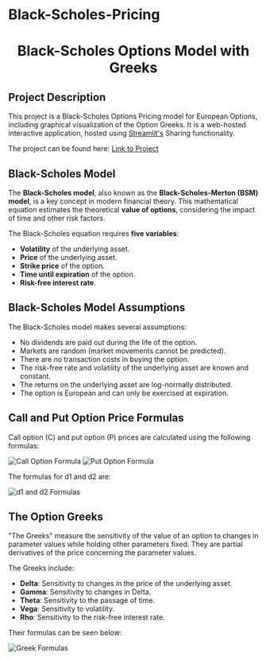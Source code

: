# Black-Scholes-Pricing

<h1 align="center">Black-Scholes Options Model with Greeks</h1>

## Project Description

This project is a Black-Scholes Options Pricing model for European Options, including graphical visualization of the Option Greeks. It is a web-hosted interactive application, hosted using [Streamlit's](https://streamlit.io) Sharing functionality.

The project can be found here: [Link to Project](https://black-scholes-pricing-ggucuf4fovqnjzxtpskc6y.streamlit.app/)

## Black-Scholes Model

The **Black-Scholes model**, also known as the **Black-Scholes-Merton (BSM) model**, is a key concept in modern financial theory. This mathematical equation estimates the theoretical **value of options**, considering the impact of time and other risk factors.

The Black-Scholes equation requires **five variables**:

- **Volatility** of the underlying asset.
- **Price** of the underlying asset.
- **Strike price** of the option.
- **Time until expiration** of the option.
- **Risk-free interest rate**.

## Black-Scholes Model Assumptions

The Black-Scholes model makes several assumptions:

- No dividends are paid out during the life of the option.
- Markets are random (market movements cannot be predicted).
- There are no transaction costs in buying the option.
- The risk-free rate and volatility of the underlying asset are known and constant.
- The returns on the underlying asset are log-normally distributed.
- The option is European and can only be exercised at expiration.

## Call and Put Option Price Formulas

Call option (C) and put option (P) prices are calculated using the following formulas:

![Call Option Formula](call-formula(1).jpg)
![Put Option Formula](put-formula(1).jpg)

The formulas for d1 and d2 are:

![d1 and d2 Formulas](d1-d2-formula(1).jpg)

## The Option Greeks

"The Greeks" measure the sensitivity of the value of an option to changes in parameter values while holding other parameters fixed. They are partial derivatives of the price concerning the parameter values.

The Greeks include:

- **Delta**: Sensitivity to changes in the price of the underlying asset.
- **Gamma**: Sensitivity to changes in Delta.
- **Theta**: Sensitivity to the passage of time.
- **Vega**: Sensitivity to volatility.
- **Rho**: Sensitivity to the risk-free interest rate.

Their formulas can be seen below:

![Greek Formulas](greeks(1).png)
